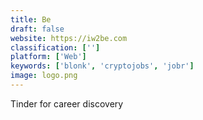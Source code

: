 ```yaml
---
title: Be
draft: false 
website: https://iw2be.com
classification: ['']
platform: ['Web']
keywords: ['blonk', 'cryptojobs', 'jobr']
image: logo.png
---
```

Tinder for career discovery